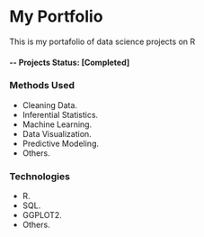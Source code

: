 # My Portfolio
This is my portafolio of data science projects on R

#### -- Projects Status: [Completed]

### Methods Used
* Cleaning Data.
* Inferential Statistics.
* Machine Learning.
* Data Visualization.
* Predictive Modeling.
* Others.

### Technologies
* R.
* SQL.
* GGPLOT2.
* Others.
